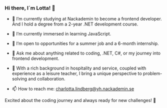 ### Hi there, I´m Lotta! 👋

<!--
**Xayida83/Xayida83** is a ✨ _special_ ✨ repository because its `README.md` (this file) appears on your GitHub profile.

Here are some ideas to get you started:-->

- 🔭 I’m currently studying at Nackademin to become a frontend developer. And I hold a degree from a 2-year .NET development course.

- 🌱 I’m currently immersed in learning JavaScript.
 
- 👯 I’m open to opportunities for a summer job and a 6-month internship.

- 💬 Ask me about anything related to coding, .NET, C#, or my journey into frontend development.

- 🌟 With a rich background in hospitality and service, coupled with experience as a leisure teacher, I bring a unique perspective to problem-solving and collaboration.
  
- 📫 How to reach me: charlotta.lindberg@yh.nackademin.se
  
Excited about the coding journey and always ready for new challenges! 🚀
